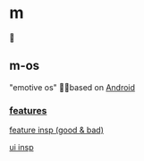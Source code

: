 # m
📴

## m-os
"emotive os" 🤳🏽based on [Android](https://source.android.com/)

### [features](https://github.com/wavy-project/m/blob/master/m-os/features.txt)

[feature insp (good & bad)](https://www.dropbox.com/sh/9mywzjqqvukg9lt/AAA_7Dt-yYT3Vd376m1fSRyVa?dl=0)

[ui insp](https://www.dropbox.com/sh/q2lkq1xsrylxeic/AAAmeSGaXAueL6Wuy_3JQDn0a?dl=0)
